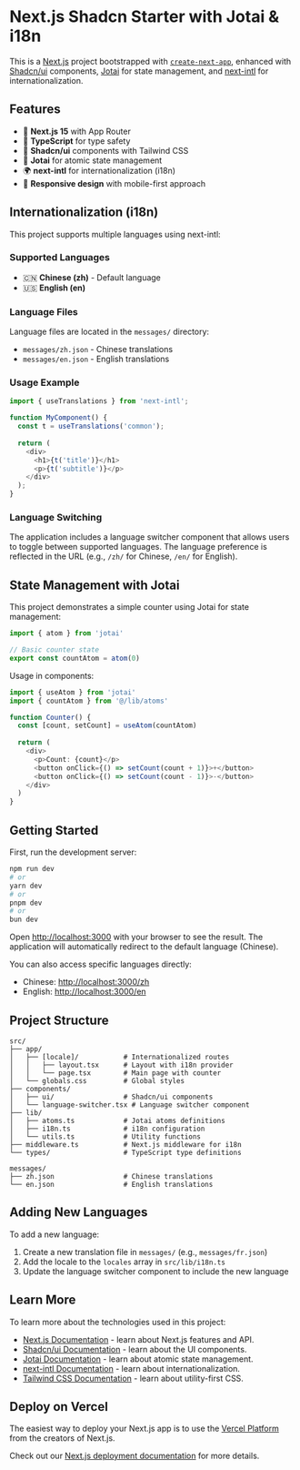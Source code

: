 # Next.js Shadcn Starter with Jotai & i18n

This is a [Next.js](https://nextjs.org) project bootstrapped with [`create-next-app`](https://nextjs.org/docs/app/api-reference/cli/create-next-app), enhanced with [Shadcn/ui](https://ui.shadcn.com/) components, [Jotai](https://jotai.org/) for state management, and [next-intl](https://next-intl-docs.vercel.app/) for internationalization.

## Features

- 🚀 **Next.js 15** with App Router
- 💎 **TypeScript** for type safety
- 🎨 **Shadcn/ui** components with Tailwind CSS
- 🔄 **Jotai** for atomic state management
- 🌍 **next-intl** for internationalization (i18n)
- 📱 **Responsive design** with mobile-first approach

## Internationalization (i18n)

This project supports multiple languages using next-intl:

### Supported Languages
- 🇨🇳 **Chinese (zh)** - Default language
- 🇺🇸 **English (en)**

### Language Files
Language files are located in the `messages/` directory:
- `messages/zh.json` - Chinese translations
- `messages/en.json` - English translations

### Usage Example
```typescript
import { useTranslations } from 'next-intl';

function MyComponent() {
  const t = useTranslations('common');
  
  return (
    <div>
      <h1>{t('title')}</h1>
      <p>{t('subtitle')}</p>
    </div>
  );
}
```

### Language Switching
The application includes a language switcher component that allows users to toggle between supported languages. The language preference is reflected in the URL (e.g., `/zh/` for Chinese, `/en/` for English).

## State Management with Jotai

This project demonstrates a simple counter using Jotai for state management:

```typescript
import { atom } from 'jotai'

// Basic counter state
export const countAtom = atom(0)
```

Usage in components:
```typescript
import { useAtom } from 'jotai'
import { countAtom } from '@/lib/atoms'

function Counter() {
  const [count, setCount] = useAtom(countAtom)
  
  return (
    <div>
      <p>Count: {count}</p>
      <button onClick={() => setCount(count + 1)}>+</button>
      <button onClick={() => setCount(count - 1)}>-</button>
    </div>
  )
}
```

## Getting Started

First, run the development server:

```bash
npm run dev
# or
yarn dev
# or
pnpm dev
# or
bun dev
```

Open [http://localhost:3000](http://localhost:3000) with your browser to see the result. The application will automatically redirect to the default language (Chinese).

You can also access specific languages directly:
- Chinese: [http://localhost:3000/zh](http://localhost:3000/zh)
- English: [http://localhost:3000/en](http://localhost:3000/en)

## Project Structure

```
src/
├── app/
│   ├── [locale]/           # Internationalized routes
│   │   ├── layout.tsx      # Layout with i18n provider
│   │   └── page.tsx        # Main page with counter
│   └── globals.css         # Global styles
├── components/
│   ├── ui/                 # Shadcn/ui components
│   └── language-switcher.tsx # Language switcher component
├── lib/
│   ├── atoms.ts            # Jotai atoms definitions
│   ├── i18n.ts             # i18n configuration
│   └── utils.ts            # Utility functions
├── middleware.ts           # Next.js middleware for i18n
└── types/                  # TypeScript type definitions

messages/
├── zh.json                 # Chinese translations
└── en.json                 # English translations
```

## Adding New Languages

To add a new language:

1. Create a new translation file in `messages/` (e.g., `messages/fr.json`)
2. Add the locale to the `locales` array in `src/lib/i18n.ts`
3. Update the language switcher component to include the new language

## Learn More

To learn more about the technologies used in this project:

- [Next.js Documentation](https://nextjs.org/docs) - learn about Next.js features and API.
- [Shadcn/ui Documentation](https://ui.shadcn.com/) - learn about the UI components.
- [Jotai Documentation](https://jotai.org/) - learn about atomic state management.
- [next-intl Documentation](https://next-intl-docs.vercel.app/) - learn about internationalization.
- [Tailwind CSS Documentation](https://tailwindcss.com/docs) - learn about utility-first CSS.

## Deploy on Vercel

The easiest way to deploy your Next.js app is to use the [Vercel Platform](https://vercel.com/new?utm_medium=default-template&filter=next.js&utm_source=create-next-app&utm_campaign=create-next-app-readme) from the creators of Next.js.

Check out our [Next.js deployment documentation](https://nextjs.org/docs/app/building-your-application/deploying) for more details.
